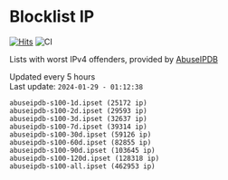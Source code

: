 # Blocklist IP

[![Hits](https://hits.seeyoufarm.com/api/count/incr/badge.svg?url=https%3A%2F%2Fgithub.com%2Fborestad%2Fblocklist-ip%2F&count_bg=%2379C83D&title_bg=%23555555&icon=&icon_color=%23E7E7E7&title=hits&edge_flat=false)](https://hits.seeyoufarm.com)  ![CI](https://img.shields.io/github/workflow/status/borestad/blocklist-ip/CI?style=flat-square)

Lists with worst IPv4 offenders, provided by [AbuseIPDB](https://www.abuseipdb.com/)

<!-- FOOTER-PLACEHOLDER -->
Updated every 5 hours<br>
Last update: `2024-01-29 - 01:12:38`
```
abuseipdb-s100-1d.ipset (25172 ip)
abuseipdb-s100-2d.ipset (29593 ip)
abuseipdb-s100-3d.ipset (32637 ip)
abuseipdb-s100-7d.ipset (39314 ip)
abuseipdb-s100-30d.ipset (59126 ip)
abuseipdb-s100-60d.ipset (82855 ip)
abuseipdb-s100-90d.ipset (103645 ip)
abuseipdb-s100-120d.ipset (128318 ip)
abuseipdb-s100-all.ipset (462953 ip)
```
